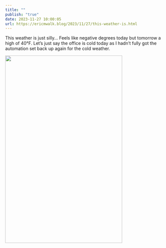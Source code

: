 ```yaml
---
title: ""
publish: "true"
date: 2023-11-27 10:00:05
url: https://ericmwalk.blog/2023/11/27/this-weather-is.html
---
```

This weather is just silly… Feels like negative degrees today but tomorrow a high of 40°F. Let’s just say the office is cold today as I hadn’t fully got the automation set back up again for the cold weather.



<img src="uploads/2023/52fc19eefe.jpg" width="374" height="600" alt="">